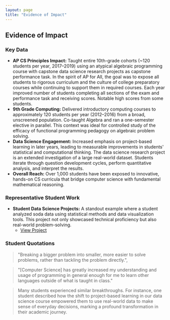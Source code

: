 ```yaml
---
layout: page
title: "Evidence of Impact"
---
```


## Evidence of Impact

### Key Data
- **AP CS Principles Impact:** Taught entire 10th-grade cohorts (~120 students per year, 2017–2019) using an atypical algebraic programming course with capstone data science research projects as capstone performance task. In the spirit of AP for All, the goal was to expose all students to rigorous curriculum and the culture of college preparatory courses while continuing to support them in required courses. Each year improved number of students completing all sections of the exam and performance task and receiving scores. Notable high scores from some students.
- **9th Grade Computing:** Delivered introductory computing courses to approximately 120 students per year (2012–2016) from a broad, unscreened population. Co-taught Algebra and ran a one-semester elective in parallel. This context was ideal for controlled study of the efficacy of functional programming pedagogy on algebraic problem solving.
- **Data Science Engagement:** Increased emphasis on project-based learning in later years, leading to measurable improvements in students' statistical and computational thinking. The data science research project is an extended investigation of a large real-world dataset. Students iterate through question development cycles, perform quantitative analysis, and interpret the results. 
- **Overall Reach:** Over 1,000 students have been exposed to innovative, hands-on CS curricula that bridge computer science with fundamental mathematical reasoning.

### Representative Student Work
- **Student Data Science Projects:** 
  A standout example where a student analyzed soda data using statistical methods and data visualization tools. This project not only showcased technical proficiency but also real-world problem-solving.  
  - [View Project](https://docs.google.com/document/d/1p63vfY1CNWrdBwIg2vXW_Nfxl-xG1rTlpYiboGbla-g/edit?usp=drivesdk)

### Student Quotations
> "Breaking a bigger problem into smaller, more easier to solve problems, rather than tackling the problem directly.",

> "[Computer Science] has greatly increased my understanding and usage of programming in general enough for me to learn other languages outside of what is taught in class."

> Many students experienced similar breakthroughs. For instance, one student described how the shift to project-based learning in our data science course empowered them to use real-world data to make sense of everyday decisions, marking a profound transformation in their academic journey.


